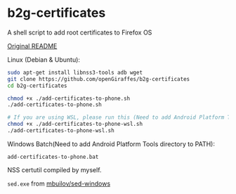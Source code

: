 # b2g-certificates

A shell script to add root certificates to Firefox OS

[Original README](README-original.md)

Linux (Debian & Ubuntu): 

```bash
sudo apt-get install libnss3-tools adb wget
git clone https://github.com/openGiraffes/b2g-certificates
cd b2g-certificates

chmod +x ./add-certificates-to-phone.sh
./add-certificates-to-phone.sh

# If you are using WSL, please run this (Need to add Android Platform Tools directory to PATH)
chmod +x ./add-certificates-to-phone-wsl.sh
./add-certificates-to-phone-wsl.sh
```

Windows Batch(Need to add Android Platform Tools directory to PATH):

```batch
add-certificates-to-phone.bat
```

NSS certutil compiled by myself.

`sed.exe` from [mbuilov/sed-windows](https://github.com/mbuilov/sed-windows)
